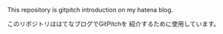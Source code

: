 This repository is gitpitch introduction on my hatena blog.

このリポジトリははてなブログでGitPitchを
紹介するために使用しています。
